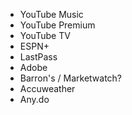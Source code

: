 - YouTube Music
- YouTube Premium
- YouTube TV
- ESPN+
- LastPass
- Adobe
- Barron's / Marketwatch?
- Accuweather
- Any.do

